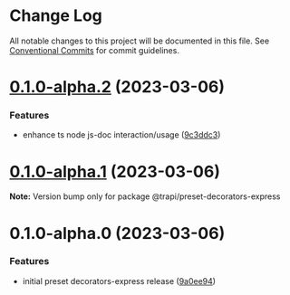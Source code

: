 # Change Log

All notable changes to this project will be documented in this file.
See [Conventional Commits](https://conventionalcommits.org) for commit guidelines.

# [0.1.0-alpha.2](https://github.com/Tada5hi/trapi/compare/@trapi/preset-decorators-express@0.1.0-alpha.1...@trapi/preset-decorators-express@0.1.0-alpha.2) (2023-03-06)


### Features

* enhance ts node js-doc interaction/usage ([9c3ddc3](https://github.com/Tada5hi/trapi/commit/9c3ddc372b0e73e2ecdc035912dabacc1076541a))





# [0.1.0-alpha.1](https://github.com/Tada5hi/trapi/compare/@trapi/preset-decorators-express@0.1.0-alpha.0...@trapi/preset-decorators-express@0.1.0-alpha.1) (2023-03-06)

**Note:** Version bump only for package @trapi/preset-decorators-express





# 0.1.0-alpha.0 (2023-03-06)


### Features

* initial preset decorators-express release ([9a0ee94](https://github.com/Tada5hi/trapi/commit/9a0ee9426b701cb56eddca11896bcedb2f4ce631))
